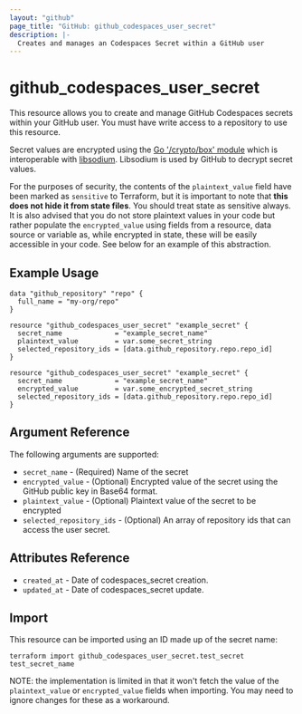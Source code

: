 ```yaml
---
layout: "github"
page_title: "GitHub: github_codespaces_user_secret"
description: |-
  Creates and manages an Codespaces Secret within a GitHub user
---
```


# github_codespaces_user_secret

This resource allows you to create and manage GitHub Codespaces secrets within your GitHub user.
You must have write access to a repository to use this resource.

Secret values are encrypted using the [Go '/crypto/box' module](https://godoc.org/golang.org/x/crypto/nacl/box) which is
interoperable with [libsodium](https://libsodium.gitbook.io/doc/). Libsodium is used by GitHub to decrypt secret values.

For the purposes of security, the contents of the `plaintext_value` field have been marked as `sensitive` to Terraform,
but it is important to note that **this does not hide it from state files**. You should treat state as sensitive always.
It is also advised that you do not store plaintext values in your code but rather populate the `encrypted_value`
using fields from a resource, data source or variable as, while encrypted in state, these will be easily accessible
in your code. See below for an example of this abstraction.

## Example Usage

```hcl
data "github_repository" "repo" {
  full_name = "my-org/repo"
}

resource "github_codespaces_user_secret" "example_secret" {
  secret_name             = "example_secret_name"
  plaintext_value         = var.some_secret_string
  selected_repository_ids = [data.github_repository.repo.repo_id]
}

resource "github_codespaces_user_secret" "example_secret" {
  secret_name             = "example_secret_name"
  encrypted_value         = var.some_encrypted_secret_string
  selected_repository_ids = [data.github_repository.repo.repo_id]
}
```

## Argument Reference

The following arguments are supported:

* `secret_name`             - (Required) Name of the secret
* `encrypted_value`         - (Optional) Encrypted value of the secret using the GitHub public key in Base64 format.
* `plaintext_value`         - (Optional) Plaintext value of the secret to be encrypted
* `selected_repository_ids` - (Optional) An array of repository ids that can access the user secret.

## Attributes Reference

* `created_at`      - Date of codespaces_secret creation.
* `updated_at`      - Date of codespaces_secret update.

## Import

This resource can be imported using an ID made up of the secret name:

```
terraform import github_codespaces_user_secret.test_secret test_secret_name
```

NOTE: the implementation is limited in that it won't fetch the value of the
`plaintext_value` or `encrypted_value` fields when importing. You may need to ignore changes for these as a workaround.
